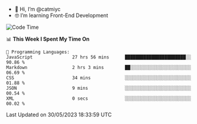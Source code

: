 - 👋 Hi, I’m @catmiyc
- 🤓 I’m learning Front-End Development

<!---
catmiyc/catmiyc is a ✨ special ✨ repository because its `README.md` (this file) appears on your GitHub profile.
You can click the Preview link to take a look at your changes.
--->


<!--START_SECTION:waka-->
![Code Time](http://img.shields.io/badge/Code%20Time-247%20hrs%2050%20mins-blue)

📊 **This Week I Spent My Time On** 

```text
💬 Programming Languages: 
JavaScript               27 hrs 56 mins      ███████████████████████░░   90.86 % 
Markdown                 2 hrs 3 mins        ██░░░░░░░░░░░░░░░░░░░░░░░   06.69 % 
CSS                      34 mins             ░░░░░░░░░░░░░░░░░░░░░░░░░   01.88 % 
JSON                     9 mins              ░░░░░░░░░░░░░░░░░░░░░░░░░   00.54 % 
XML                      0 secs              ░░░░░░░░░░░░░░░░░░░░░░░░░   00.02 % 
```


 Last Updated on 30/05/2023 18:33:59 UTC
<!--END_SECTION:waka-->
